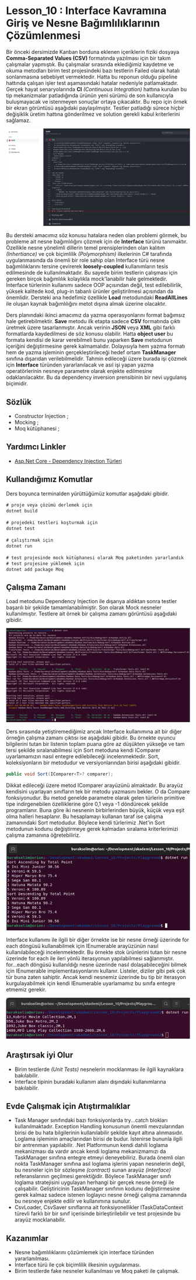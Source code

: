 # Lesson_10 : Interface Kavramına Giriş ve Nesne Bağımlılıklarının Çözümlenmesi

Bir önceki dersimizde Kanban borduna eklenen içeriklerin fiziki dosyaya **Comma-Separated Values (CSV)** formatında yazılması için bir takım çalışmalar yapmıştık. Bu çalışmalar sırasında eklediğimiz kaydetme ve okuma metodları birim test projesindeki bazı testlerin Failed olarak hatalı sonlanmasına sebebiyet vermektedir. Hatta bu reponun olduğu pipeline hattında çalışan işler test aşamasındaki hatalar nedeniyle patlamaktadır. Gerçek hayat senaryolarında **CI** _(Continuous Integration)_ hattına kurulan bu tip mekanizmalar patladığında ürünün yeni sürümü de son kullanıcıyla buluşmayacak ve istenmeyen sonuçlar ortaya çıkacaktır. Bu repo için örnek bir ekran görüntüsü aşağıdaki paylaşılmıştır. Testler patladığı sürece hiçbir değişiklik üretim hattına gönderilmez ve solution gerekli kabul kriterlerini sağlamaz.

![build_failed.png](build_failed.png)

Bu dersteki amacımız söz konusu hatalara neden olan problemi görmek, bu probleme ait nesne bağımlılığını çözmek için de **Interface** türünü tanımaktır. Özellikle nesne yönelimli dillerin temel prensiplerinden olan kalıtım _(Inhertiance)_ ve çok biçimlilik _(Polymorphism)_ ilkelerinin C# tarafında uygulanmasında da önemli bir role sahip olan Interface türü nesne bağımlılıklarını tersine çevirerek **loosely-coupled** kullanımların tesis edilmesinde de kullanılmaktadır. Bu sayede birim testlerin çalışması için gereken birçok bağımlılık kolaylıkla mock'lanabilir hale gelmektedir. Interface türlerinin kullanımı sadece OOP açısından değil, test edilebilirlik, yüksek kalitede kod, plug-in tabanlı ürünler geliştirilmesi açısından da önemlidir. Dersteki ana hedefimiz özellikle **Load** metodundaki **ReadAllLines** ile oluşan kaynak bağımlılığını metot dışına almak üzerine olacaktır.

Ders planındaki ikinci amacımız da yazma operasyonlarını format bağımsız hale getirebilmektir. **Save** metodu ilk etapta sadece **CSV** formatında çıktı üretmek üzere tasarlanmıştır. Ancak verinin **JSON** veya **XML** gibi farklı formatlarda kaydedilmesi de söz konusu olabilir. Hatta **object user** bu formata kendisi de karar verebilmeli bunu yaparken **Save** metodunun içeriğini değiştirmesine gerek kalmamalıdır. Dolayısıyla hem yazma formatı hem de yazma işleminin gerçekleştirileceği hedef ortam **TaskManager** sınıfına dışarıdan verilebilmelidir. Tahmin edileceği üzere burada işi çözmek için **Interface** türünden yararlanılacak ve asıl işi yapan yazma operatörlerinin nesneye parametre olarak enjekte edilmesine odaklanılacaktır. Bu da dependency inversion prensibinin bir nevi uygulanış biçimidir.

## Sözlük

- Constructor Injection ;
- Mocking ;
- Moq kütüphanesi ;

## Yardımcı Linkler

- [Asp.Net Core - Dependency Injection Türleri](https://www.buraksenyurt.com/post/asp-net-core-dependency-injection-turleri)

## Kullandığımız Komutlar

Ders boyunca terminalden yürüttüğümüz komutlar aşağıdaki gibidir.

```shell
# proje veya çözümü derlemek için
dotnet build

# projedeki testleri koşturmak için
dotnet test

# çalıştırmak için
dotnet run

# test projesinde mock kütüphanesi olarak Moq paketinden yararlandık
# test projesine yüklemek için
dotnet add package Moq
```

## Çalışma Zamanı

Load metodunu Dependency Injection ile dışarıya aldıktan sonra testler başarılı bir şekilde tamamlanabilmiştir. Son olarak Mock nesneler kullanılmıştır. Testlere ait örnek bir çalışma zamanı görüntüsü aşağıdaki gibidir.

![build_ok.png](build_ok.png)

Ders sırasında yetiştiremediğimiz ancak Interface kullanımına ait bir diğer örneğin çalışma zamanı çıktısı ise aşağıdaki gibidir. Bu örnekte oyuncu bilgilerini tutan bir listenin toplam puana göre az düşükten yükseğe ve tam tersi şekilde sıralanabilmesi için Sort metoduna kendi IComparer uyarlamamızın nasıl entegre edilebileceği incelenmektedir. Sort, koleksiyonların bir metodudur ve versiyonlarından birisi aşağıdaki gibidir.

```csharp
public void Sort(IComparer<T>? comparer);
```

Dikkat edileceği üzere metod IComparer arayüzünü almaktadır. Bu arayüz kendisini uyarlayan sınıfların tek bir metodu yazmasını bekler. O da Compare fonksiyonudur. Bu metod genelde parametre olarak gelen türlerin primitive tipe indirgenebilen özelliklerine göre 0,1 veya -1 döndürecek şekilde programlanır. Buna göre iki nesnenin birbirlerinden büyük, küçük veya eşit olma halleri hesaplanır. Bu hesaplamayı kullanan taraf ise çalışma zamanındaki Sort metodudur. Böylece kendi türlerimiz .Net'in Sort metodunun kodunu değiştirmeye gerek kalmadan sıralama kriterlerimizi çalışma zamanına öğretebiliriz.

![plaground_runtime.png](playgroud_runtime.png)

Interface kullanımı ile ilgili bir diğer örnekte ise bir nesne örneği üzerinde for each döngüsü kullanabilmek için IEnumerable arayüzünün nasıl kullanılabileceği incelenmektedir. Bu örnekte stok ürünlerini tutan bir nesne üzerinde for each ile ileri yönlü iterasyonun yapılabilmesi sağlanmıştır. for...each döngüsü kullanıldığı nesne üzerinde nasıl dolaşabileceğini bilmek için IEnumerable implementasyonlarını kullanır. Listeler, diziler gibi pek çok tür buna zaten sahiptir. Ancak kendi nesnemiz üzerinde bu tip bir iterasyon kurgulayabilmek için kendi IEnumerable uyarlamamız bu sınıfa entegre etmemiz gerekir.

![plaground2_runtime.png](playgroud2_runtime.png)


## Araştırsak iyi Olur

- Birim testlerde _(Unit Tests)_ nesnelerin mocklanması ile ilgili kaynaklara bakılabilir.
- Interface tipinin buradaki kullanım alanı dışındaki kullanımlarına bakılabilir.

## Evde Çalışmak için Atıştırmalıklar

- Task Manager sınıfındaki bazı fonksiyonlarda try...catch blokları kullanılmaktadır. Exception Handling konusunun önemli mevzularından birisi de bu hata bilgilerinin kullanılabilir şekilde kayıt altına alınmasıdır. Loglama işleminin amaçlarından birisi de budur. İstenirse bununla ilgili bir antrenman yapılabilir. .Net Platformunun kendi dahili loglama mekanizması da vardır ancak kendi loglama mekanizmamızı da TaskManager sınıfına entegre etmeyi deneyebiliriz. Burada önemli olan nokta TaskManager sınıfına asıl loglama işlerini yapan nesnelerin değil, bu nesneler için bir sözleşme _(contract)_ sunan arayüz _(interface)_ referanslarının geçilmesi gerektiğidir. Böylece TaskManager sınıfı loglama stratejisini uygulayan herhangi bir gerçek nesne örneği ile çalışabilir. Geliştiricinin TaskManager sınıfının kodunu değiştirmesine gerek kalmaz sadece istenen loglayıcı nesne örneği çalışma zamanında bu nesneye enjekte edilir ve kullanımına sunulur.
- CsvLoader, CsvSaver sınıflarına ait fonksiyonellikler ITaskDataContext türevli farklı bir bir sınıf içerisinde birleştirilebilir ve test projesinde bu arayüz mocklanabilir.

## Kazanımlar

- Nesne bağımlılıklarını çözümlemek için interface türünden yararlanılması.
- Interface türü ile çok biçimlilik ilkesinin uygulanması.
- Birim testlerde fake nesneler kullanılması ve Moq paketi ile çalışmak.
  